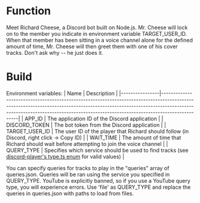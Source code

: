 # Function

Meet Richard Cheese, a Discord bot built on Node.js. Mr. Cheese will lock on to the member you indicate in environment variable TARGET_USER_ID. When that member has been sitting in a voice channel alone for the defined amount of time, Mr. Cheese will then greet them with one of his cover tracks. Don't ask why -- he just does it.

# Build

Environment variables:
| Name           | Description                                                                                                                                                                                                                                                |
|----------------|------------------------------------------------------------------------------------------------------------------------------------------------------------------------------------------------------------------------------------------------------------|
| APP_ID         | The application ID of the Discord application                                                                                                                                                                                                              |
| DISCORD_TOKEN  | The bot token from the Discord application                                                                                                                                                                                                                 |
| TARGET_USER_ID | The user ID of the player that Richard should follow (in Discord, right click -> Copy ID)                                                                                                                                                                  |
| WAIT_TIME      | The amount of time that Richard should wait before attempting to join the voice channel                                                                                                                                                                    |
| QUERY_TYPE     | Specifies which service should be used to find tracks (see [discord-player's type.ts enum](https://github.com/Androz2091/discord-player/blob/b677fbf659a2f30535ed57bf0abc9adccc6339ad/packages/discord-player/src/types/types.ts#L207) for valid values)   |

You can specify queries for tracks to play in the "queries" array of queries.json. Queries will be ran using the service you specified in QUERY_TYPE. YouTube is explicitly banned, so if you use a YouTube query type, you will experience errors. Use 'file' as QUERY_TYPE and replace the queries in queries.json with paths to load from files.
